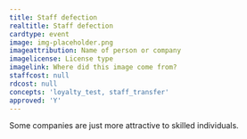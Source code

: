 ```yaml
---
title: Staff defection
realtitle: Staff defection
cardtype: event
image: img-placeholder.png
imageattribution: Name of person or company
imagelicense: License type
imagelink: Where did this image come from?
staffcost: null
rdcost: null
concepts: 'loyalty_test, staff_transfer'
approved: 'Y'
---
```


Some companies are just more attractive to skilled individuals.
